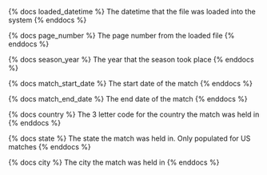 {% docs loaded_datetime %}
The datetime that the file was loaded into the system
{% enddocs %}

{% docs page_number %}
The page number from the loaded file
{% enddocs %}

{% docs season_year %}
The year that the season took place
{% enddocs %}

{% docs match_start_date %}
The start date of the match
{% enddocs %}

{% docs match_end_date %}
The end date of the match
{% enddocs %}

{% docs country %}
The 3 letter code for the country the match was held in
{% enddocs %}

{% docs state %}
The state the match was held in. Only populated for US matches
{% enddocs %}

{% docs city %}
The city the match was held in
{% enddocs %}
